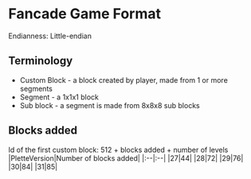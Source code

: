 # Fancade Game Format
Endianness: Little-endian
## Terminology
* Custom Block - a block created by player, made from 1 or more segments
* Segment - a 1x1x1 block
* Sub block - a segment is made from 8x8x8 sub blocks
## Blocks added
Id of the first custom block: 512 + blocks added + number of levels
|PletteVersion|Number of blocks added|
|:--|:--|
|27|44|	
|28|72|	
|29|76|	
|30|84|	
|31|85|	